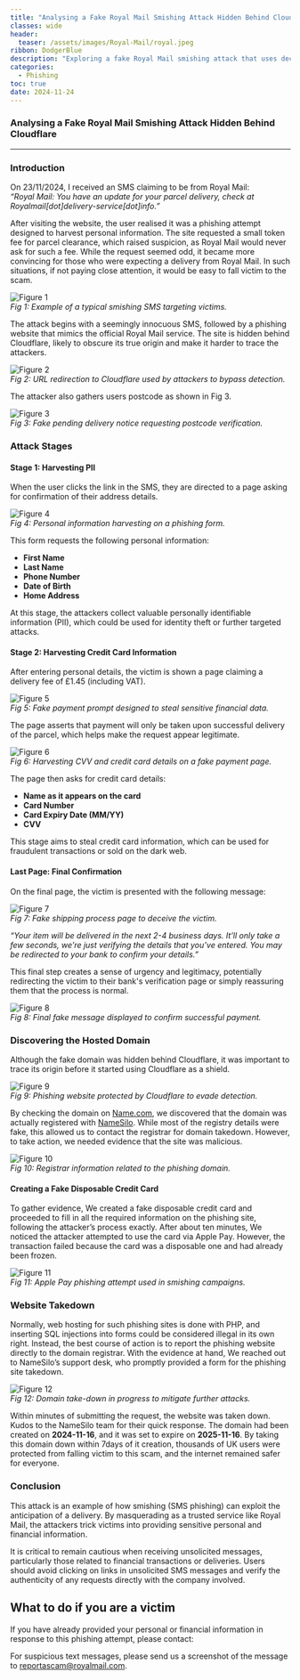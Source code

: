 ```yaml
---
title: "Analysing a Fake Royal Mail Smishing Attack Hidden Behind Cloudflare"
classes: wide
header:
  teaser: /assets/images/Royal-Mail/royal.jpeg
ribbon: DodgerBlue
description: "Exploring a fake Royal Mail smishing attack that uses deceptive SMS and a phishing site hidden behind Cloudflare to steal sensitive information."
categories:
  - Phishing
toc: true
date: 2024-11-24
---
```


### Analysing a Fake Royal Mail Smishing Attack Hidden Behind Cloudflare

---

### **Introduction**

On 23/11/2024, I received an SMS claiming to be from Royal Mail:  
*“Royal Mail: You have an update for your parcel delivery, check at Royalmail[dot]delivery-service[dot]info.”*

After visiting the website, the user realised it was a phishing attempt designed to harvest personal information. The site requested a small token fee for parcel clearance, which raised suspicion, as Royal Mail would never ask for such a fee. While the request seemed odd, it became more convincing for those who were expecting a delivery from Royal Mail. In such situations, if not paying close attention, it would be easy to fall victim to the scam.

![Figure 1](/assets/images/Royal-Mail/SMS-smishing.png)  
*Fig 1: Example of a typical smishing SMS targeting victims.*

The attack begins with a seemingly innocuous SMS, followed by a phishing website that mimics the official Royal Mail service. The site is hidden behind Cloudflare, likely to obscure its true origin and make it harder to trace the attackers.

![Figure 2](/assets/images/Royal-Mail/URL-redirect-to-cloudflare.png)  
*Fig 2: URL redirection to Cloudflare used by attackers to bypass detection.*

The attacker also gathers users postcode as shown in Fig 3.

![Figure 3](/assets/images/Royal-Mail/Pending-Delivery-postcode.png)  
*Fig 3: Fake pending delivery notice requesting postcode verification.*


### **Attack Stages**

#### **Stage 1: Harvesting PII**

When the user clicks the link in the SMS, they are directed to a page asking for confirmation of their address details.

![Figure 4](/assets/images/Royal-Mail/personal-infor...ion-havesting.png)  
*Fig 4: Personal information harvesting on a phishing form.*


This form requests the following personal information:  
- **First Name**
- **Last Name**
- **Phone Number**
- **Date of Birth**
- **Home Address**

At this stage, the attackers collect valuable personally identifiable information (PII), which could be used for identity theft or further targeted attacks.

#### **Stage 2: Harvesting Credit Card Information**

After entering personal details, the victim is shown a page claiming a delivery fee of £1.45 (including VAT). 

![Figure 5](/assets/images/Royal-Mail/Payment-prompt.png)  
*Fig 5: Fake payment prompt designed to steal sensitive financial data.*

The page asserts that payment will only be taken upon successful delivery of the parcel, which helps make the request appear legitimate. 

![Figure 6](/assets/images/Royal-Mail/CVV-card-details-havesting.png)  
*Fig 6: Harvesting CVV and credit card details on a fake payment page.*

The page then asks for credit card details:  
- **Name as it appears on the card**
- **Card Number**
- **Card Expiry Date (MM/YY)**
- **CVV**

This stage aims to steal credit card information, which can be used for fraudulent transactions or sold on the dark web.



#### **Last Page: Final Confirmation**

On the final page, the victim is presented with the following message:  


![Figure 7](/assets/images/Royal-Mail/fake-shiping-process.png)  
*Fig 7: Fake shipping process page to deceive the victim.*


*“Your item will be delivered in the next 2-4 business days. It’ll only take a few seconds, we’re just verifying the details that you’ve entered. You may be redirected to your bank to confirm your details.”*

This final step creates a sense of urgency and legitimacy, potentially redirecting the victim to their bank's verification page or simply reassuring them that the process is normal.

![Figure 8](/assets/images/Royal-Mail/final-message.png)  
*Fig 8: Final fake message displayed to confirm successful payment.*


### **Discovering the Hosted Domain**

Although the fake domain was hidden behind Cloudflare, it was important to trace its origin before it started using Cloudflare as a shield. 

![Figure 9](/assets/images/Royal-Mail/cloudflare.png)  
*Fig 9: Phishing website protected by Cloudflare to evade detection.*


By checking the domain on [Name.com](https://www.name.com), we discovered that the domain was actually registered with [NameSilo](http://www.namesilo.com). While most of the registry details were fake, this allowed us to contact the registrar for domain takedown. However, to take action, we needed evidence that the site was malicious.

![Figure 10](/assets/images/Royal-Mail/registrar-informations.png)  
*Fig 10: Registrar information related to the phishing domain.*

#### **Creating a Fake Disposable Credit Card**

To gather evidence, We created a fake disposable credit card and proceeded to fill in all the required information on the phishing site, following the attacker’s process exactly. After about ten minutes, We noticed the attacker attempted to use the card via Apple Pay. However, the transaction failed because the card was a disposable one and had already been frozen.

![Figure 11](/assets/images/Royal-Mail/apple-pay.png)  
*Fig 11: Apple Pay phishing attempt used in smishing campaigns.*


### **Website Takedown**

Normally, web hosting for such phishing sites is done with PHP, and inserting SQL injections into forms could be considered illegal in its own right. Instead, the best course of action is to report the phishing website directly to the domain registrar. With the evidence at hand, We reached out to NameSilo’s support desk, who promptly provided a form for the phishing site takedown.  

![Figure 12](/assets/images/Royal-Mail/domain-take-down.png)  
*Fig 12: Domain take-down in progress to mitigate further attacks.*


Within minutes of submitting the request, the website was taken down. Kudos to the NameSilo team for their quick response. The domain had been created on **2024-11-16**, and it was set to expire on **2025-11-16**. By taking this domain down within 7days of it creation, thousands of UK users were protected from falling victim to this scam, and the internet remained safer for everyone.


### **Conclusion**

This attack is an example of how smishing (SMS phishing) can exploit the anticipation of a delivery. By masquerading as a trusted service like Royal Mail, the attackers trick victims into providing sensitive personal and financial information. 

It is critical to remain cautious when receiving unsolicited messages, particularly those related to financial transactions or deliveries. Users should avoid clicking on links in unsolicited SMS messages and verify the authenticity of any requests directly with the company involved.

What to do if you are a victim
-----------------------------
If you have already provided your personal or financial information in response to this phishing attempt, please contact:

For suspicious text messages, please send us a screenshot of the message to reportascam@royalmail.com.